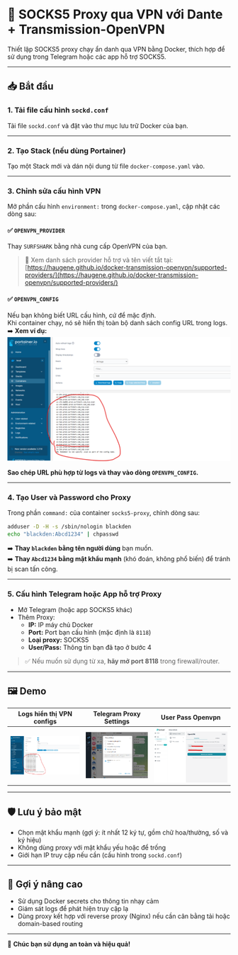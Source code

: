 # 🧅 SOCKS5 Proxy qua VPN với Dante + Transmission-OpenVPN

Thiết lập SOCKS5 proxy chạy ẩn danh qua VPN bằng Docker, thích hợp để sử dụng trong Telegram hoặc các app hỗ trợ SOCKS5.

---

## 📥 Bắt đầu

### 1. Tải file cấu hình `sockd.conf`
Tải file `sockd.conf` và đặt vào thư mục lưu trữ Docker của bạn.

---

### 2. Tạo Stack (nếu dùng Portainer)

Tạo một Stack mới và dán nội dung từ file `docker-compose.yaml` vào.

---

### 3. Chỉnh sửa cấu hình VPN

Mở phần cấu hình `environment:` trong `docker-compose.yaml`, cập nhật các dòng sau:

#### ✅ `OPENVPN_PROVIDER`
Thay `SURFSHARK` bằng nhà cung cấp OpenVPN của bạn.

> 🔗 Xem danh sách provider hỗ trợ và tên viết tắt tại:  
> [https://haugene.github.io/docker-transmission-openvpn/supported-providers/](https://haugene.github.io/docker-transmission-openvpn/supported-providers/)

#### ✅ `OPENVPN_CONFIG`
Nếu bạn không biết URL cấu hình, cứ để mặc định.  
Khi container chạy, nó sẽ hiển thị toàn bộ danh sách config URL trong logs.  
➡️ **Xem ví dụ:** ![](3.png)

**Sao chép URL phù hợp từ logs và thay vào dòng `OPENVPN_CONFIG`.**

---

### 4. Tạo User và Password cho Proxy

Trong phần `command:` của container `socks5-proxy`, chỉnh dòng sau:

```sh
adduser -D -H -s /sbin/nologin blackden
echo "blackden:Abcd1234" | chpasswd
```

➡️ **Thay `blackden` bằng tên người dùng** bạn muốn.  
➡️ **Thay `Abcd1234` bằng mật khẩu mạnh** (khó đoán, không phổ biến) để tránh bị scan tấn công.

---

### 5. Cấu hình Telegram hoặc App hỗ trợ Proxy

- Mở Telegram (hoặc app SOCKS5 khác)
- Thêm Proxy:
  - **IP:** IP máy chủ Docker
  - **Port:** Port bạn cấu hình (mặc định là `8118`)
  - **Loại proxy:** SOCKS5
  - **User/Pass:** Thông tin bạn đã tạo ở bước 4

> ✅ Nếu muốn sử dụng từ xa, **hãy mở port 8118** trong firewall/router.

---

## 🖼️ Demo

| Logs hiển thị VPN configs | Telegram Proxy Settings | User Pass Openvpn |
|---------------------------|--------------------------|---------------------|
| ![](3.png)                | ![](4.png)               | ![](1.png)          |

---

## 🛡️ Lưu ý bảo mật

- Chọn mật khẩu mạnh (gợi ý: ít nhất 12 ký tự, gồm chữ hoa/thường, số và ký hiệu)
- Không dùng proxy với mật khẩu yếu hoặc để trống
- Giới hạn IP truy cập nếu cần (cấu hình trong `sockd.conf`)

---

## 🧠 Gợi ý nâng cao

- Sử dụng Docker secrets cho thông tin nhạy cảm
- Giám sát logs để phát hiện truy cập lạ
- Dùng proxy kết hợp với reverse proxy (Nginx) nếu cần cân bằng tải hoặc domain-based routing

---

💬 **Chúc bạn sử dụng an toàn và hiệu quả!**

